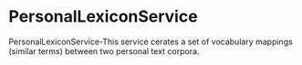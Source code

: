 PersonalLexiconService
======================

PersonalLexiconService-This service cerates a set of vocabulary mappings (similar terms) between two personal text corpora. 
